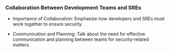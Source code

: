 ### Collaboration Between Development Teams and SREs

- Importance of Collaboration: Emphasize how developers and SREs must work together to ensure security.

- Communication and Planning: Talk about the need for effective communication and planning between teams for security-related matters.
